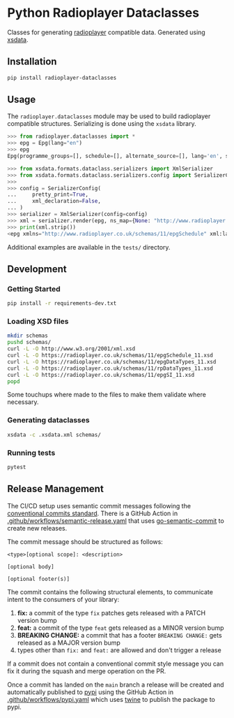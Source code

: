 # Python Radioplayer Dataclasses

Classes for generating [radioplayer](https://radioplayer.co.uk) compatible data. Generated using [xsdata](https://xsdata.readthedocs.io/).

## Installation

```bash
pip install radioplayer-dataclasses
```

## Usage

The `radioplayer.dataclasses` module may be used to build radioplayer compatible structures.
Serializing is done using the `xsdata` library.

```python
>>> from radioplayer.dataclasses import *
>>> epg = Epg(lang="en")
>>> epg
Epg(programme_groups=[], schedule=[], alternate_source=[], lang='en', system=<SystemType.DAB: 'DAB'>)

>>> from xsdata.formats.dataclass.serializers import XmlSerializer
>>> from xsdata.formats.dataclass.serializers.config import SerializerConfig
>>>
>>> config = SerializerConfig(
...     pretty_print=True,
...     xml_declaration=False,
... )
>>> serializer = XmlSerializer(config=config)
>>> xml = serializer.render(epg, ns_map={None: "http://www.radioplayer.co.uk/schemas/11/epgSchedule"})
>>> print(xml.strip())
<epg xmlns="http://www.radioplayer.co.uk/schemas/11/epgSchedule" xml:lang="en" system="DAB"/>

```

Additional examples are available in the `tests/` directory.

## Development

### Getting Started

```bash
pip install -r requirements-dev.txt
```

### Loading XSD files

```bash
mkdir schemas
pushd schemas/
curl -L -O http://www.w3.org/2001/xml.xsd
curl -L -O https://radioplayer.co.uk/schemas/11/epgSchedule_11.xsd
curl -L -O https://radioplayer.co.uk/schemas/11/epgDataTypes_11.xsd
curl -L -O https://radioplayer.co.uk/schemas/11/rpDataTypes_11.xsd
curl -L -O https://radioplayer.co.uk/schemas/11/epgSI_11.xsd
popd
```

Some touchups where made to the files to make them validate where necessary.

### Generating dataclasses

```bash
xsdata -c .xsdata.xml schemas/
```

### Running tests

```bash
pytest
```

## Release Management

The CI/CD setup uses semantic commit messages following the [conventional commits standard](https://www.conventionalcommits.org/en/v1.0.0/).
There is a GitHub Action in [.github/workflows/semantic-release.yaml](./.github/workflows/semantic-release.yaml)
that uses [go-semantic-commit](https://go-semantic-release.xyz/) to create new
releases.

The commit message should be structured as follows:

```
<type>[optional scope]: <description>

[optional body]

[optional footer(s)]
```

The commit contains the following structural elements, to communicate intent to the consumers of your library:

1. **fix:** a commit of the type `fix` patches gets released with a PATCH version bump
1. **feat:** a commit of the type `feat` gets released as a MINOR version bump
1. **BREAKING CHANGE:** a commit that has a footer `BREAKING CHANGE:` gets released as a MAJOR version bump
1. types other than `fix:` and `feat:` are allowed and don't trigger a release

If a commit does not contain a conventional commit style message you can fix
it during the squash and merge operation on the PR.

Once a commit has landed on the `main` branch a release will be created and automatically published to [pypi](https://pypi.org/)
using the GitHub Action in [.github/workflows/pypi.yaml](./.github/workflows/pypi.yaml) which uses [twine](https://twine.readthedocs.io/)
to publish the package to pypi.
